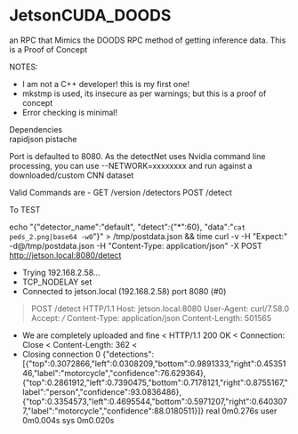 # JetsonCUDA_DOODS

an RPC that Mimics the DOODS RPC method of getting inference data. This is a Proof of Concept<br>

NOTES: 
* I am not a C++ developer! this is my first one!
* mkstmp is used, its insecure as per warnings; but this is a proof of concept
* Error checking is minimal!



Dependencies<br>
rapidjson
pistache 

Port is defaulted to 8080. As the detectNet uses Nvidia command line processing, you can use --NETWORK=xxxxxxxx and run against a downloaded/custom CNN dataset

Valid Commands are -
GET
  /version
  /detectors
POST
  /detect


To TEST

echo "{\"detector_name\":\"default\", \"detect\":{\"*\":60}, \"data\":\"`cat peds_2.png|base64 -w0`\"}" > /tmp/postdata.json && time curl -v -H "Expect:"  -d@/tmp/postdata.json -H "Content-Type: application/json" -X POST http://jetson.local:8080/detect

*   Trying 192.168.2.58...
* TCP_NODELAY set
* Connected to jetson.local (192.168.2.58) port 8080 (#0)
> POST /detect HTTP/1.1
> Host: jetson.local:8080
> User-Agent: curl/7.58.0
> Accept: */*
> Content-Type: application/json
> Content-Length: 501565
> 
* We are completely uploaded and fine
< HTTP/1.1 200 OK
< Connection: Close
< Content-Length: 362
< 
* Closing connection 0
{"detections":[{"top":0.3072866,"left":0.0308209,"bottom":0.9891333,"right":0.4535146,"label":"motorcycle","confidence":76.629364},{"top":0.2861912,"left":0.7390475,"bottom":0.7178121,"right":0.8755167,"label":"person","confidence":93.0836486},{"top":0.3354573,"left":0.4695544,"bottom":0.5971207,"right":0.6403077,"label":"motorcycle","confidence":88.0180511}]}
real	0m0.276s
user	0m0.004s
sys	0m0.020s

